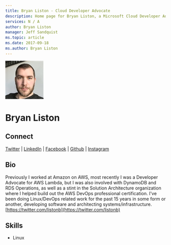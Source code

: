 ```yaml
---
title: Bryan Liston - Cloud Developer Advocate
description: Home page for Bryan Liston, a Microsoft Cloud Developer Advocate
services: N / A
author: Bryan Liston
manager: Jeff Sandquist
ms.topic: article
ms.date: 2017-09-18
ms.author: Bryan Liston
---
```


![Image of Bryan Liston](media/profiles/bryan-liston.png)

# Bryan Liston

## Connect
[Twitter](https://twitter.com/listonb) | [LinkedIn](https://linkedin.com/in/listonb) | [Facebook](https://facebook.com/listonb) | [Github](https://github.com/listonb) | [Instagram](https://www.instagram.com/listonb)

## Bio

Previously I worked at Amazon on AWS, most recently I was a Developer Advocate for AWS Lambda, but I was also involved with DynamoDB and RDS Operations, as well as a stint in the Solution Architecture organization where I helped build out the AWS DevOps professional certification. I've been doing Linux/DevOps related work for the past 15 years in some form or another, developing software and architecting systems/infrastructure. [https://twitter.com/listonb](https://twitter.com/listonb)

## Skills

* Linux


